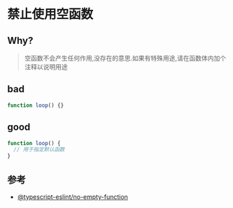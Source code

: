# 禁止使用空函数

## Why?

> 空函数不会产生任何作用,没存在的意思.如果有特殊用途,请在函数体内加个注释以说明用途

## bad

```ts
function loop() {}
```

## good

```ts
function loop() {
  // 用于指定默认函数
}
```

## 参考

- [@typescript-eslint/no-empty-function](https://typescript-eslint.io/rules/no-empty-function)
